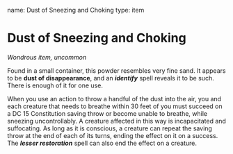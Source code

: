 name: Dust of Sneezing and Choking
type: item

# Dust of Sneezing and Choking 
_Wondrous item, uncommon_ 

Found in a small container, this powder resembles very fine sand. It appears to be **dust of disappearance**, and an **_identify_** spell reveals it to be such. There is enough of it for one use.

When you use an action to throw a handful of the dust into the air, you and each creature that needs to breathe within 30 feet of you must succeed on a DC 15 Constitution saving throw or become unable to breathe, while sneezing uncontrollably. A creature affected in this way is incapacitated and suffocating. As long as it is conscious, a creature can repeat the saving throw at the end of each of its turns, ending the effect on it on a success. The **_lesser restoration_** spell can also end the effect on a creature. 